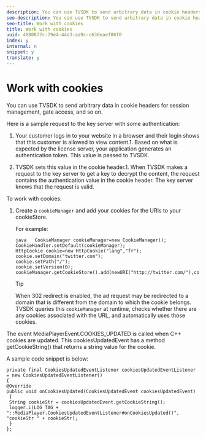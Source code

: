 ```yaml
---
description: You can use TVSDK to send arbitrary data in cookie headers for session management, gate access, and so on.
seo-description: You can use TVSDK to send arbitrary data in cookie headers for session management, gate access, and so on.
seo-title: Work with cookies
title: Work with cookies
uuid: 4880877c-79e4-44e3-aa9c-c630eaef86f0
index: y
internal: n
snippet: y
translate: y
---
```


# Work with cookies

You can use TVSDK to send arbitrary data in cookie headers for session management, gate access, and so on.

Here is a sample request to the key server with some authentication: 
1. Your customer logs in to your website in a browser and their login shows that this customer is allowed to view content.1. Based on what is expected by the license server, your application generates an authentication token. This value is passed to TVSDK. 

1. TVSDK sets this value in the cookie header.1. When TVSDK makes a request to the key server to get a key to decrypt the content, the request contains the authentication value in the cookie header. The key server knows that the request is valid. 





To work with cookies: 

1. Create a `cookieManager` and add your cookies for the URIs to your cookieStore.

   For example: 
   ```
   java   CookieManager cookieManager=new CookieManager(); 
   CookieHandler.setDefault(cookieManager);  
   HttpCookie cookie=new HttpCookie("lang","fr"); 
   cookie.setDomain("twitter.com");  
   cookie.setPath("/"); 
   cookie.setVersion(0); 
   cookieManager.getCookieStore().add(newURI("http://twitter.com/"),cookie);
   ```


   >[!TIP]
   >
   >When 302 redirect is enabled, the ad request may be redirected to a domain that is different from the domain to which the cookie belongs.
   TVSDK queries this `cookieManager` at runtime, checks whether there are any cookies associated with the URL, and automatically uses those cookies. 

The event MediaPlayerEvent.COOKIES_UPDATED is called when C++ cookies are updated. This cookiesUpdatedEvent has a method getCookieString() that returns a string value for the cookie. 

A sample code snippet is below: 
```
private final CookiesUpdatedEventListener cookiesUpdatedEventListener = new CookiesUpdatedEventListener()  
{ 
@Override 
public void onCookiesUpdated(CookiesUpdatedEvent cookiesUpdatedEvent) 
 { 
 String cookieStr = cookiesUpdatedEvent.getCookieString();  
 logger.i(LOG_TAG + "::MediaPlayer.CookiesUpdatedEventListener#onCookiesUpdated()", "cookieStr " + cookieStr);  
 }  
};
```

